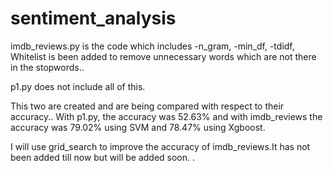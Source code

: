 # sentiment_analysis

imdb_reviews.py is the code which includes 
-n_gram, 
-min_df, 
-tdidf, 
Whitelist is been added to remove unnecessary words which are not there in the stopwords..

p1.py does not include all of this.

This two are created and are being compared with respect to their accuracy..
With p1.py, the accuracy was 52.63%
and with imdb_reviews the accuracy was 79.02% using SVM and 78.47% using Xgboost.

I will use grid_search to improve the accuracy of imdb_reviews.It has not been added till now but will be added soon.
.
